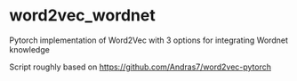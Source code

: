 # word2vec_wordnet
Pytorch implementation of Word2Vec with 3 options for integrating Wordnet knowledge

Script roughly based on https://github.com/Andras7/word2vec-pytorch
